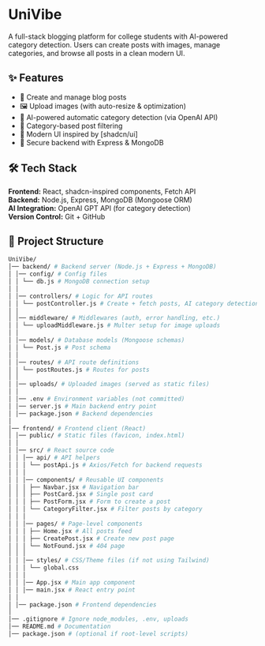 # UniVibe

A full-stack blogging platform for college students with AI-powered category detection. Users can create posts with images, manage categories, and browse all posts in a clean modern UI.  

## ✨ Features  
- 📝 Create and manage blog posts  
- 🖼️ Upload images (with auto-resize & optimization)  
- 🤖 AI-powered automatic category detection (via OpenAI API)  
- 📂 Category-based post filtering  
- 🎨 Modern UI inspired by [shadcn/ui]  
- 🔐 Secure backend with Express & MongoDB  

## 🛠️ Tech Stack  
**Frontend:** React, shadcn-inspired components, Fetch API  
**Backend:** Node.js, Express, MongoDB (Mongoose ORM)  
**AI Integration:** OpenAI GPT API (for category detection)  
**Version Control:** Git + GitHub  

## 📂 Project Structure  
```bash
UniVibe/
│── backend/ # Backend server (Node.js + Express + MongoDB)
│ │── config/ # Config files
│ │ └── db.js # MongoDB connection setup
│ │
│ │── controllers/ # Logic for API routes
│ │ └── postController.js # Create + fetch posts, AI category detection
│ │
│ │── middleware/ # Middlewares (auth, error handling, etc.)
│ │ └── uploadMiddleware.js # Multer setup for image uploads
│ │
│ │── models/ # Database models (Mongoose schemas)
│ │ └── Post.js # Post schema
│ │
│ │── routes/ # API route definitions
│ │ └── postRoutes.js # Routes for posts
│ │
│ │── uploads/ # Uploaded images (served as static files)
│ │
│ │── .env # Environment variables (not committed)
│ │── server.js # Main backend entry point
│ │── package.json # Backend dependencies
│
│── frontend/ # Frontend client (React)
│ │── public/ # Static files (favicon, index.html)
│ │
│ │── src/ # React source code
│ │ │── api/ # API helpers
│ │ │ └── postApi.js # Axios/Fetch for backend requests
│ │ │
│ │ │── components/ # Reusable UI components
│ │ │ ├── Navbar.jsx # Navigation bar
│ │ │ ├── PostCard.jsx # Single post card
│ │ │ ├── PostForm.jsx # Form to create a post
│ │ │ └── CategoryFilter.jsx # Filter posts by category
│ │ │
│ │ │── pages/ # Page-level components
│ │ │ ├── Home.jsx # All posts feed
│ │ │ ├── CreatePost.jsx # Create new post page
│ │ │ └── NotFound.jsx # 404 page
│ │ │
│ │ │── styles/ # CSS/Theme files (if not using Tailwind)
│ │ │ └── global.css
│ │ │
│ │ │── App.jsx # Main app component
│ │ │── main.jsx # React entry point
│ │
│ │── package.json # Frontend dependencies
│
│── .gitignore # Ignore node_modules, .env, uploads
│── README.md # Documentation
│── package.json # (optional if root-level scripts)
